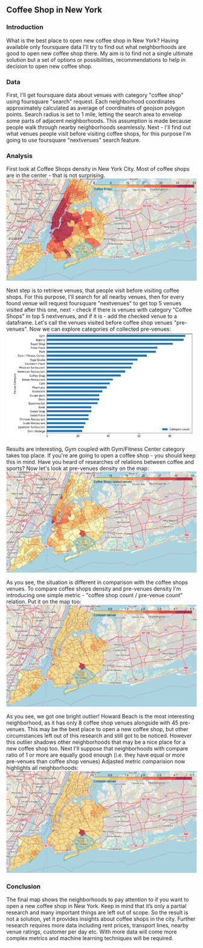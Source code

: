 ## Coffee Shop in New York

### Introduction

What is the best place to open new coffee shop in New York? Having available only foursquare data I'll try to find out what neighborhoods are good to open new coffee shop there. My aim is to find not a single ultimate solution but a set of options or possibilities, recommendations to help in decision to open new coffee shop.

### Data

First, I'll get foursquare data about venues with category "coffee shop" using foursquare "search" request. Each neighborhood coordinates approximately calculated as average of coordinates of geojson polygon points. Search radius is set to 1 mile, letting the search area to envelop some parts of adjacent neighborhoods. This assumption is made because people walk through nearby neighborhoods seamlessly. 
Next - I'll find out what venues people visit before visiting coffee shops, for this purpose I'm going to use foursquare "nextvenues" search feature.

### Analysis

First look at Coffee Shops density in New York City. Most of coffee shops are in the center  - that is not surprising.
![Coffee venues density](/images/coffee_dens.png)

Next step is to retrieve venues, that people visit before visiting coffee shops. For this purpose, I'll search for all nearby venues, then for every found venue will request foursquare "nextvenues" to get top 5 venues visited after this one, next - check if there is venues with category "Coffee Shops" in top 5 nextvenues, and if it is - add the checked venue to a dataframe.
Let's call the venues visited before coffee shop venues "pre-venues". Now we can explore categories of collected pre-venues:
![pre venues top](/images/venues_barh.png)

Results are interesting, Gym coupled with Gym/Fitness Center category takes top place. If you're are going to open a coffee shop - you should keep this in mind. Have you heard of researches of relations between coffee and sports?
Now let's look at pre-venues density on the map:
![pre-venues density](/images/pre_venues_dens.png)

As you see, the situation is different in comparison with the coffee shops venues.
To compare coffee shops density and pre-venues density I'm introducing one simple metric - "coffee shop count / pre-venue count" relation. Put it on the map too:
![compare](/images/compare_1.png)

As you see, we got one bright outlier! Howard Beach is the most interesting neighborhood, as it has only 8 coffee shop venues alongside with 45 pre-venues. This may be the best place to open a new coffee shop, but other circumstances left out of this research and still got to be noticed.
However this outlier shadows other neighborhoods that may be a nice place for a new coffee shop too. Next I'll suppose that neighborhoods with compare ratio of 1 or more are equally good enough (i.e. they have equal or more pre-venues than coffee shop venues)
Adjasted metric comparision now highlights all neighborhoods:
![compare](/images/compare_1.png)

### Conclusion

The final map shows the neighborhoods to pay attention to if you want to open a new coffee shop in New York.
Keep in mind that it’s only a partial research and many important things are left out of scope. So the result is not a solution, yet it provides insights about coffee shops in the city.
Further research requires more data including rent prices, transport lines, nearby venue ratings, customer per day etc. With more data will come more complex metrics and machine learning techniques will be required.



